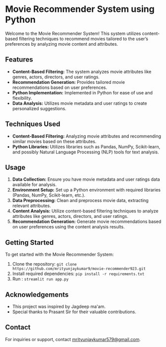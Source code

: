 # Movie Recommender System using Python

Welcome to the Movie Recommender System! This system utilizes content-based filtering techniques to recommend movies tailored to the user’s preferences by analyzing movie content and attributes.

## Features

- **Content-Based Filtering:** The system analyzes movie attributes like genres, actors, directors, and user ratings.
- **Recommendation Generation:** Provides tailored movie recommendations based on user preferences.
- **Python Implementation:** Implemented in Python for ease of use and flexibility.
- **Data Analysis:** Utilizes movie metadata and user ratings to create personalized suggestions.

## Techniques Used

- **Content-Based Filtering:** Analyzing movie attributes and recommending similar movies based on these attributes.
- **Python Libraries:** Utilizes libraries such as Pandas, NumPy, Scikit-learn, and possibly Natural Language Processing (NLP) tools for text analysis.

## Usage

1. **Data Collection:** Ensure you have movie metadata and user ratings data available for analysis.
2. **Environment Setup:** Set up a Python environment with required libraries (Pandas, NumPy, Scikit-learn, etc.).
3. **Data Preprocessing:** Clean and preprocess movie data, extracting relevant attributes.
4. **Content Analysis:** Utilize content-based filtering techniques to analyze attributes like genres, actors, directors, and user ratings.
5. **Recommendation Generation:** Generate movie recommendations based on user preferences using the content analysis results.

## Getting Started

To get started with the Movie Recommender System:

1. Clone the repository: `git clone https://github.com/mrityunjaykumar9/movie-recommender923.git`
2. Install required dependencies: `pip install -r requirements.txt`
3. Run : `streamlit run app.py`


## Acknowledgements

- This project was inspired by Jagdeep ma'am.
- Special thanks to Prasant Sir for their valuable contributions.

## Contact

For inquiries or support, contact mrityunjaykumar579@gmail.com.


